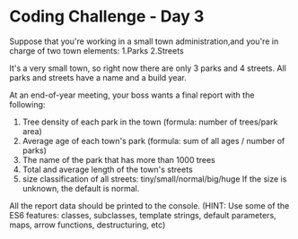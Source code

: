 # Coding Challenge - Day 3



Suppose that you're working in a small town administration,and you're in charge of two town elements:
1.Parks
2.Streets

It's a very small town, so right now there are only 3 parks and 4 streets. All parks and streets have a name and a build year.

At an end-of-year meeting, your boss wants a final report with the following:
1. Tree density of each park in the town
  (formula: number of trees/park area)
2. Average age of each town's park
  (formula: sum of all ages / number of parks)
3. The name of the park that has more than 1000 trees
4. Total and average length of the town's streets
5. size classification of all streets:
tiny/small/normal/big/huge
If the size is unknown, the default is normal.

All the report data should be printed to the console.
(HINT: Use some of the ES6 features: classes, subclasses, template strings, default parameters, maps, arrow functions, destructuring, etc)